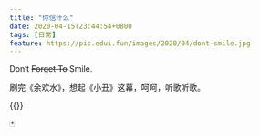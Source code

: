 ```yaml
---
title: "你信什么"
date: 2020-04-15T23:44:54+0800
tags: [日常]
feature: https://pic.edui.fun/images/2020/04/dont-smile.jpg
---
```


Don‘t ~~Forget To~~ Smile.

刷完《余欢水》，想起《小丑》这幕，呵呵，听歌听歌。

<!--more-->

{{<music auto="https://y.qq.com/n/yqq/album/001uX0iQ3SWJuV.html">}}

🃏
